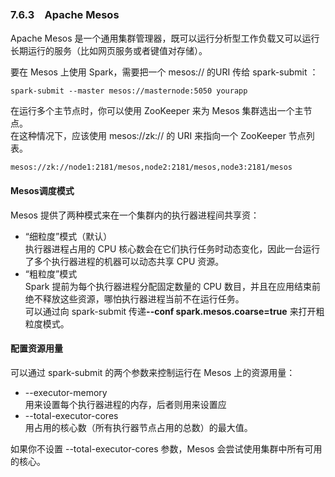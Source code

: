 ### 7.6.3　Apache Mesos ###
Apache Mesos 是一个通用集群管理器，既可以运行分析型工作负载又可以运行长期运行的服务（比如网页服务或者键值对存储）。  

要在 Mesos 上使用 Spark，需要把一个 mesos:// 的URI 传给 spark-submit ：
``` 
spark-submit --master mesos://masternode:5050 yourapp
```

在运行多个主节点时，你可以使用 ZooKeeper 来为 Mesos 集群选出一个主节点。  
在这种情况下，应该使用 mesos://zk:// 的 URI 来指向一个 ZooKeeper 节点列表。  
``` 
mesos://zk://node1:2181/mesos,node2:2181/mesos,node3:2181/mesos
```
#### Mesos调度模式 ####
Mesos 提供了两种模式来在一个集群内的执行器进程间共享资：
-   “细粒度”模式（默认）  
执行器进程占用的 CPU 核心数会在它们执行任务时动态变化，因此一台运行了多个执行器进程的机器可以动态共享 CPU 资源。  
-   “粗粒度”模式  
Spark 提前为每个执行器进程分配固定数量的 CPU 数目，并且在应用结束前绝不释放这些资源，哪怕执行器进程当前不在运行任务。  
可以通过向 spark-submit 传递<b>--conf spark.mesos.coarse=true</b> 来打开粗粒度模式。

#### 配置资源用量 ####
可以通过 spark-submit 的两个参数来控制运行在 Mesos 上的资源用量：
-   --executor-memory  
用来设置每个执行器进程的内存，后者则用来设置应
-   --total-executor-cores  
用占用的核心数（所有执行器节点占用的总数）的最大值。 

如果你不设置 --total-executor-cores 参数，Mesos 会尝试使用集群中所有可用的核心。


